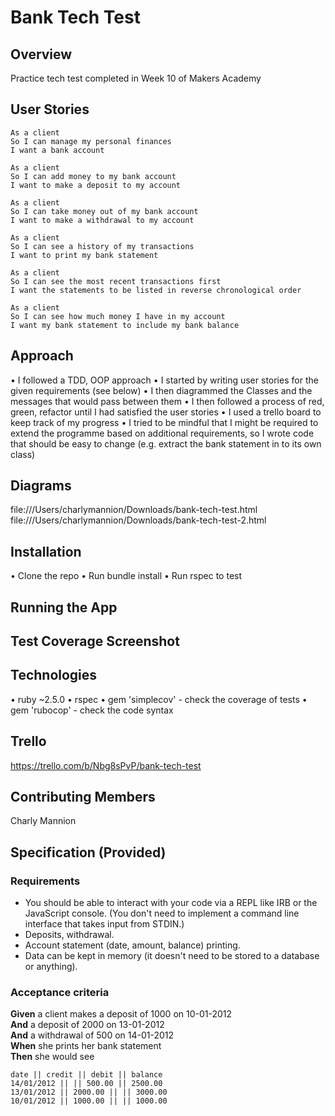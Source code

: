 # Bank Tech Test

## Overview
Practice tech test completed in Week 10 of Makers Academy

## User Stories

```
As a client
So I can manage my personal finances
I want a bank account 

As a client
So I can add money to my bank account
I want to make a deposit to my account

As a client
So I can take money out of my bank account
I want to make a withdrawal to my account

As a client
So I can see a history of my transactions
I want to print my bank statement

As a client
So I can see the most recent transactions first
I want the statements to be listed in reverse chronological order

As a client
So I can see how much money I have in my account
I want my bank statement to include my bank balance
```

## Approach
• I followed a TDD, OOP approach
• I started by writing user stories for the given requirements (see below)
• I then diagrammed the Classes and the messages that would pass between them
• I then followed a process of red, green, refactor until I had satisfied the user stories
• I used a trello board to keep track of my progress
• I tried to be mindful that I might be required to extend the programme based on additional requirements, so I wrote code that should be easy to change (e.g. extract the bank statement in to its own class)

## Diagrams
file:///Users/charlymannion/Downloads/bank-tech-test.html
file:///Users/charlymannion/Downloads/bank-tech-test-2.html

## Installation
• Clone the repo 
• Run bundle install
• Run rspec to test

## Running the App


## Test Coverage Screenshot


## Technologies 
• ruby ~2.5.0
• rspec
• gem 'simplecov' - check the coverage of tests
• gem 'rubocop' - check the code syntax

## Trello
https://trello.com/b/Nbg8sPvP/bank-tech-test

## Contributing Members
Charly Mannion

## Specification (Provided)

### Requirements

* You should be able to interact with your code via a REPL like IRB or the JavaScript console.  (You don't need to implement a command line interface that takes input from STDIN.)
* Deposits, withdrawal.
* Account statement (date, amount, balance) printing.
* Data can be kept in memory (it doesn't need to be stored to a database or anything).

### Acceptance criteria

**Given** a client makes a deposit of 1000 on 10-01-2012  
**And** a deposit of 2000 on 13-01-2012  
**And** a withdrawal of 500 on 14-01-2012  
**When** she prints her bank statement  
**Then** she would see

```
date || credit || debit || balance
14/01/2012 || || 500.00 || 2500.00
13/01/2012 || 2000.00 || || 3000.00
10/01/2012 || 1000.00 || || 1000.00
```
